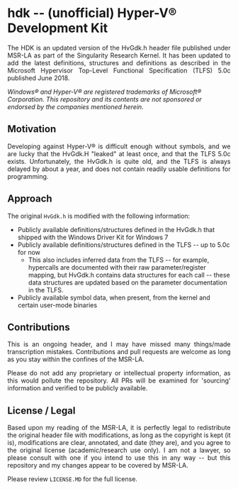 # hdk -- (unofficial) Hyper-V® Development Kit
<p align="justify">
The HDK is an updated version of the HvGdk.h header file published under MSR-LA as part of the Singularity Research Kernel. It has been updated to add the latest definitions, structures and definitions as described in the Microsoft Hypervisor Top-Level Functional Specification (TLFS) 5.0c published June 2018.
</p>

_Windows® and Hyper-V® are registered trademarks of Microsoft® Corporation. This repository and its contents are not sponsored or endorsed by the companies mentioned herein._

## Motivation

<p align="justify">
Developing against Hyper-V® is difficult enough without symbols, and we are lucky that the HvGdk.H "leaked" at least once, and that the TLFS 5.0c exists. Unfortunately, the HvGdk.h is quite old, and the TLFS is always delayed by about a year, and does not contain readily usable definitions for programming.
</p>

## Approach

The original `HvGdk.h` is modified with the following information:

* Publicly available definitions/structures defined in the HvGdk.h that shipped with the Windows Driver Kit for Windows 7
* Publicly available definitions/structures defined in the TLFS -- up to 5.0c for now
  * This also includes inferred data from the TLFS -- for example, hypercalls are documented with their raw parameter/register mapping, but HvGdk.h contains data structures for each call -- these data structures are updated based on the parameter documentation in the TLFS.
* Publicly available symbol data, when present, from the kernel and certain user-mode binaries


## Contributions

<p align="justify">
This is an ongoing header, and I may have missed many things/made transcription mistakes. Contributions and pull requests are welcome as long as you stay within the confines of the MSR-LA.
</p>

<p align="justify">
Please do not add any proprietary or intellectual property information, as this would pollute the repository. All PRs will be examined for 'sourcing' information and verified to be publicly available.
</p>

## License / Legal

<p align="justify">
Based upon my reading of the MSR-LA, it is perfectly legal to redistribute the original header file with modifications, as long as the copyright is kept (it is), modifications are clear, annotated, and date (they are), and you agree to the original license (academic/research use only). I am not a lawyer, so please consult with one if you intend to use this in any way -- but this repository and my changes appear to be covered by MSR-LA.
</p>

Please review `LICENSE.MD` for the full license.
